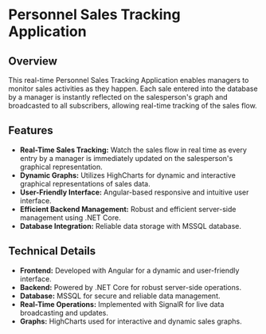 # Personnel Sales Tracking Application

## Overview
This real-time Personnel Sales Tracking Application enables managers to monitor sales activities as they happen. Each sale entered into the database by a manager is instantly reflected on the salesperson's graph and broadcasted to all subscribers, allowing real-time tracking of the sales flow.

## Features

- **Real-Time Sales Tracking:** Watch the sales flow in real time as every entry by a manager is immediately updated on the salesperson's graphical representation.
- **Dynamic Graphs:** Utilizes HighCharts for dynamic and interactive graphical representations of sales data.
- **User-Friendly Interface:** Angular-based responsive and intuitive user interface.
- **Efficient Backend Management:** Robust and efficient server-side management using .NET Core.
- **Database Integration:** Reliable data storage with MSSQL database.

## Technical Details

- **Frontend:** Developed with Angular for a dynamic and user-friendly interface.
- **Backend:** Powered by .NET Core for robust server-side operations.
- **Database:** MSSQL for secure and reliable data management.
- **Real-Time Operations:** Implemented with SignalR for live data broadcasting and updates.
- **Graphs:** HighCharts used for interactive and dynamic sales graphs.

